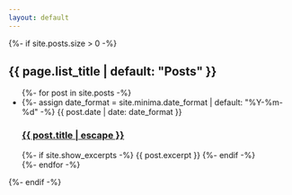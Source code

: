 ```yaml
---
layout: default
---
```


<div>
{%- if site.posts.size > 0 -%}
  <h2 class="post-list-heading">{{ page.list_title | default: "Posts" }}</h2>
  <ul class="post-list">
    {%- for post in site.posts -%}
    <li>
      {%- assign date_format = site.minima.date_format | default: "%Y-%m-%d" -%}
      <span class="post-meta">{{ post.date | date: date_format }}</span>
      <h3>
        <a class="post-link" href="{{ post.url | relative_url }}">
          {{ post.title | escape }}
        </a>
      </h3>
      {%- if site.show_excerpts -%}
        {{ post.excerpt }}
      {%- endif -%}
    </li>
    {%- endfor -%}
  </ul>
{%- endif -%}
</div>
